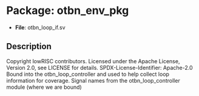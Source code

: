 # Package: otbn_env_pkg

- **File**: otbn_loop_if.sv
## Description

Copyright lowRISC contributors.
 Licensed under the Apache License, Version 2.0, see LICENSE for details.
 SPDX-License-Identifier: Apache-2.0
 Bound into the otbn_loop_controller and used to help collect loop information for coverage.
 Signal names from the otbn_loop_controller module (where we are bound)
 

